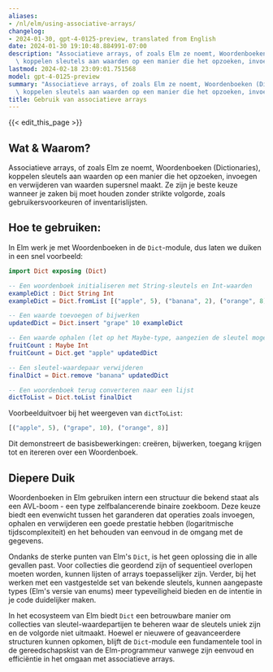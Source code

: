 ```yaml
---
aliases:
- /nl/elm/using-associative-arrays/
changelog:
- 2024-01-30, gpt-4-0125-preview, translated from English
date: 2024-01-30 19:10:48.884991-07:00
description: "Associatieve arrays, of zoals Elm ze noemt, Woordenboeken (Dictionaries),\
  \ koppelen sleutels aan waarden op een manier die het opzoeken, invoegen en\u2026"
lastmod: 2024-02-18 23:09:01.751568
model: gpt-4-0125-preview
summary: "Associatieve arrays, of zoals Elm ze noemt, Woordenboeken (Dictionaries),\
  \ koppelen sleutels aan waarden op een manier die het opzoeken, invoegen en\u2026"
title: Gebruik van associatieve arrays
---
```


{{< edit_this_page >}}

## Wat & Waarom?

Associatieve arrays, of zoals Elm ze noemt, Woordenboeken (Dictionaries), koppelen sleutels aan waarden op een manier die het opzoeken, invoegen en verwijderen van waarden supersnel maakt. Ze zijn je beste keuze wanneer je zaken bij moet houden zonder strikte volgorde, zoals gebruikersvoorkeuren of inventarislijsten.

## Hoe te gebruiken:

In Elm werk je met Woordenboeken in de `Dict`-module, dus laten we duiken in een snel voorbeeld:

```Elm
import Dict exposing (Dict)

-- Een woordenboek initialiseren met String-sleutels en Int-waarden
exampleDict : Dict String Int
exampleDict = Dict.fromList [("apple", 5), ("banana", 2), ("orange", 8)]

-- Een waarde toevoegen of bijwerken
updatedDict = Dict.insert "grape" 10 exampleDict

-- Een waarde ophalen (let op het Maybe-type, aangezien de sleutel mogelijk niet aanwezig is)
fruitCount : Maybe Int
fruitCount = Dict.get "apple" updatedDict

-- Een sleutel-waardepaar verwijderen
finalDict = Dict.remove "banana" updatedDict

-- Een woordenboek terug converteren naar een lijst
dictToList = Dict.toList finalDict
```

Voorbeelduitvoer bij het weergeven van `dictToList`:

```Elm
[("apple", 5), ("grape", 10), ("orange", 8)]
```

Dit demonstreert de basisbewerkingen: creëren, bijwerken, toegang krijgen tot en itereren over een Woordenboek.

## Diepere Duik

Woordenboeken in Elm gebruiken intern een structuur die bekend staat als een AVL-boom - een type zelfbalancerende binaire zoekboom. Deze keuze biedt een evenwicht tussen het garanderen dat operaties zoals invoegen, ophalen en verwijderen een goede prestatie hebben (logaritmische tijdscomplexiteit) en het behouden van eenvoud in de omgang met de gegevens.

Ondanks de sterke punten van Elm's `Dict`, is het geen oplossing die in alle gevallen past. Voor collecties die geordend zijn of sequentieel overlopen moeten worden, kunnen lijsten of arrays toepasselijker zijn. Verder, bij het werken met een vastgestelde set van bekende sleutels, kunnen aangepaste types (Elm's versie van enums) meer typeveiligheid bieden en de intentie in je code duidelijker maken.

In het ecosysteem van Elm biedt `Dict` een betrouwbare manier om collecties van sleutel-waardepartijen te beheren waar de sleutels uniek zijn en de volgorde niet uitmaakt. Hoewel er nieuwere of geavanceerdere structuren kunnen opkomen, blijft de `Dict`-module een fundamentele tool in de gereedschapskist van de Elm-programmeur vanwege zijn eenvoud en efficiëntie in het omgaan met associatieve arrays.
